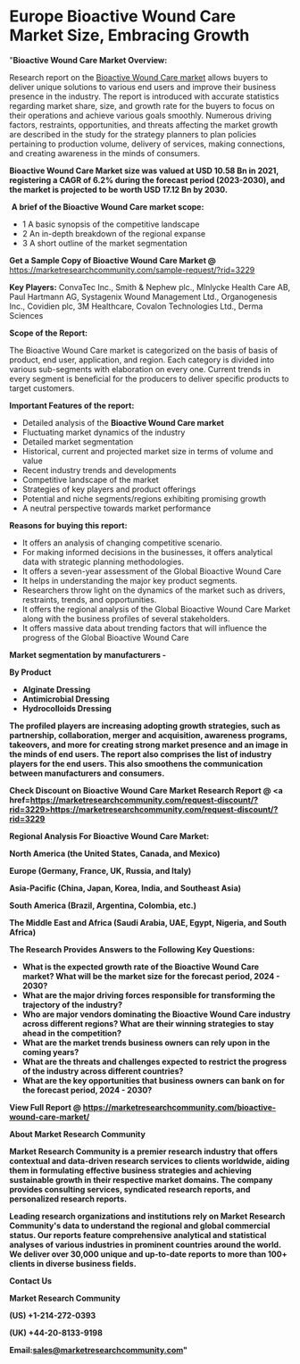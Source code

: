 # Europe Bioactive Wound Care Market Size, Embracing Growth
"<strong>Bioactive Wound Care Market Overview:</strong>

Research report on the <a href=https://marketresearchcommunity.com/bioactive-wound-care-market/>Bioactive Wound Care market</a> allows buyers to deliver unique solutions to various end users and improve their business presence in the industry. The report is introduced with accurate statistics regarding market share, size, and growth rate for the buyers to focus on their operations and achieve various goals smoothly. Numerous driving factors, restraints, opportunities, and threats affecting the market growth are described in the study for the strategy planners to plan policies pertaining to production volume, delivery of services, making connections, and creating awareness in the minds of consumers.

<strong>Bioactive Wound Care Market size was valued at USD 10.58 Bn in 2021, registering a CAGR of 6.2% during the forecast period (2023-2030), and the market is projected to be worth USD 17.12 Bn by 2030.</strong>

 <Strong>A brief of the Bioactive Wound Care market scope:</Strong>
<ul>
 <li>1  A basic synopsis of the competitive landscape</li>
 <li>2  An in-depth breakdown of the regional expanse</li>
 <li>3  A short outline of the market segmentation</li>
</ul>
<strong>Get a Sample Copy of Bioactive Wound Care Market @ </b></strong><a href=https://marketresearchcommunity.com/sample-request/?rid=3229><u>https://marketresearchcommunity.com/sample-request/?rid=3229</u></a>

<strong>Key Players:</strong> 
ConvaTec Inc., Smith &amp; Nephew plc., Mlnlycke Health Care AB, Paul Hartmann AG, Systagenix Wound Management Ltd., Organogenesis Inc., Covidien plc, 3M Healthcare, Covalon Technologies Ltd., Derma Sciences

<strong>Scope of the Report:</strong>

The Bioactive Wound Care market is categorized on the basis of basis of product, end user, application, and region. Each category is divided into various sub-segments with elaboration on every one. Current trends in every segment is beneficial for the producers to deliver specific products to target customers.

<strong><b>Important Features of the report:</b></strong>
<ul>
  <li>Detailed analysis of the <strong><b>Bioactive Wound Care </b></strong><strong><b>market</b></strong></li>
  <li>Fluctuating market dynamics of the industry</li>
  <li>Detailed market segmentation</li>
  <li>Historical, current and projected market size in terms of volume and value</li>
  <li>Recent industry trends and developments</li>
  <li>Competitive landscape of the market</li>
  <li>Strategies of key players and product offerings</li>
  <li>Potential and niche segments/regions exhibiting promising growth</li>
  <li>A neutral perspective towards market performance</li>
</ul>
<strong><b>Reasons for buying this report:</b></strong>
<ul>
  <li>It offers an analysis of changing competitive scenario.</li>
  <li>For making informed decisions in the businesses, it offers analytical data with strategic planning methodologies.</li>
  <li>It offers a seven-year assessment of the Global Bioactive Wound Care</li>
  <li>It helps in understanding the major key product segments.</li>
  <li>Researchers throw light on the dynamics of the market such as drivers, restraints, trends, and opportunities.</li>
  <li>It offers the regional analysis of the Global Bioactive Wound Care Market along with the business profiles of several stakeholders.</li>
  <li>It offers massive data about trending factors that will influence the progress of the Global Bioactive Wound Care</li>
</ul>

<strong>Market segmentation by manufacturers -</strong>


<strong><strong>By Product </strong></h4>
<ul>
 	<li>Alginate Dressing</li>
 	<li>Antimicrobial Dressing</li>
 	<li>Hydrocolloids Dressing</li>
</ul>

The profiled players are increasing adopting growth strategies, such as partnership, collaboration, merger and acquisition, awareness programs, takeovers, and more for creating strong market presence and an image in the minds of end users. The report also comprises the list of industry players for the end users. This also smoothens the communication between manufacturers and consumers.

<strong><b>Check Discount on Bioactive Wound Care Market Research Report @ </b></strong><a href=https://marketresearchcommunity.com/request-discount/?rid=3229><u>https://marketresearchcommunity.com/request-discount/?rid=3229</u></a>

<strong>Regional Analysis For Bioactive Wound Care Market:</strong>

<strong>North America</strong> (the United States, Canada, and Mexico)

<strong>Europe</strong> (Germany, France, UK, Russia, and Italy)

<strong>Asia-Pacific</strong> (China, Japan, Korea, India, and Southeast Asia)

<strong>South America</strong> (Brazil, Argentina, Colombia, etc.)

<strong>The Middle East and Africa</strong> (Saudi Arabia, UAE, Egypt, Nigeria, and South Africa)

<strong>The Research Provides Answers to the Following Key Questions:</strong>
<ul>
 	<li>What is the expected growth rate of the Bioactive Wound Care market? What will be the market size for the forecast period, 2024 - 2030?</li>
 	<li>What are the major driving forces responsible for transforming the trajectory of the industry?</li>
 	<li>Who are major vendors dominating the Bioactive Wound Care industry across different regions? What are their winning strategies to stay ahead in the competition?</li>
 	<li>What are the market trends business owners can rely upon in the coming years?</li>
 	<li>What are the threats and challenges expected to restrict the progress of the industry across different countries?</li>
 	<li>What are the key opportunities that business owners can bank on for the forecast period, 2024 - 2030?</li>
</ul>

<strong>View Full Report @</strong> <a href=https://marketresearchcommunity.com/bioactive-wound-care-market/>https://marketresearchcommunity.com/bioactive-wound-care-market/</a>

<strong>About Market Research Community</strong>

Market Research Community is a premier research industry that offers contextual and data-driven research services to clients worldwide, aiding them in formulating effective business strategies and achieving sustainable growth in their respective market domains. The company provides consulting services, syndicated research reports, and personalized research reports.

Leading research organizations and institutions rely on Market Research Community's data to understand the regional and global commercial status. Our reports feature comprehensive analytical and statistical analyses of various industries in prominent countries around the world. We deliver over 30,000 unique and up-to-date reports to more than 100+ clients in diverse business fields.

<strong>Contact Us</strong>

<strong>Market Research Community</strong>

(US) +1-214-272-0393

(UK) +44-20-8133-9198

<strong>Email:</strong>sales@marketresearchcommunity.com"

